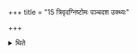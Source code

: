 +++
title = "15 त्रिवृदग्निष्टोमः पञ्चदश उक्थ्यः"

+++

<details><summary>थिते</summary>

त्रिवृदग्निष्टोमः पञ्चदश उक्थ्यः सप्तदश उक्थ्यः पञ्चदश उक्थ्यः सप्तदशोऽतिरात्रः १५
</details>
